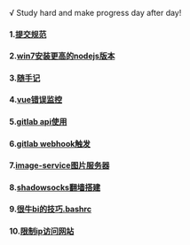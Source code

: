 √ Study hard and make progress day after day!

#### 1.[提交规范](/src/1.%E6%8F%90%E4%BA%A4%E8%A7%84%E8%8C%83/readme.md)

#### 2.[win7安装更高的nodejs版本](/src/2.win7%E5%AE%89%E8%A3%85%E6%9B%B4%E9%AB%98%E7%9A%84nodejs%E7%89%88%E6%9C%AC/readme.md)

#### 3.[随手记](/src/3.%E9%9A%8F%E6%89%8B%E8%AE%B0/1.%E4%BD%8D%E8%BF%90%E7%AE%97.md)

#### 4.[vue错误监控](/src/4.vue%E9%94%99%E8%AF%AF%E7%9B%91%E6%8E%A7/readme.md)

#### 5.[gitlab api使用](/src/5.gitlab%20api%E4%BD%BF%E7%94%A8/readme.md)

#### 6.[gitlab webhook触发](/src/6.gitlab%20webhook%E8%A7%A6%E5%8F%91/readme.md)

#### 7.[image-service图片服务器](/src/7.image-service/service.js)

#### 8.[shadowsocks翻墙搭建](/src/8.shadowsocks2%E6%90%AD%E5%BB%BA/readme.md)

#### 9.[很牛bi的技巧.bashrc](/src/9.%E5%BE%88%E7%89%9Bbi%E7%9A%84%E6%8A%80%E5%B7%A7.bashrc/readme.md)

#### 10.[限制ip访问网站](/src/10.%E9%99%90%E5%88%B6ip%E8%AE%BF%E9%97%AE%E7%BD%91%E7%AB%99/readme.md)
